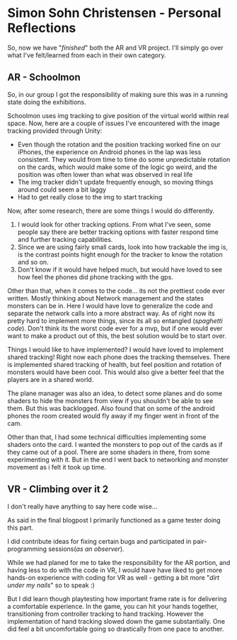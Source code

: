 # Simon Sohn Christensen - Personal Reflections

So, now we have "_finished_" both the AR and VR project. I'll simply go over what I've felt/learned from each in their own category.

## AR - Schoolmon

So, in our group I got the responsibility of making sure this was in a running state doing the exhibitions.

Schoolmon uses img tracking to give position of the virtual world within real space. Now, here are a couple of issues I've encountered with the image tracking provided through Unity:

- Even though the rotation and the position tracking worked fine on our iPhones, the experience on Android phones in the lap was less consistent. They would from time to time do some unpredictable rotation on the cards, which would make some of the logic go weird, and the position was often lower than what was observed in real life
- The img tracker didn't update frequently enough, so moving things around could seem a bit laggy
- Had to get really close to the img to start tracking

Now, after some research, there are some things I would do differently.

1. I would look for other tracking options. From what I've seen, some people say there are better tracking options with faster respond time and further tracking capabilities.
2. Since we are using fairly small cards, look into how trackable the img is, is the contrast points hight enough for the tracker to know the rotation and so on.
3. Don't know if it would have helped much, but would have loved to see how feel the phones did phone tracking with the gps.

Other than that, when it comes to the code... its not the prettiest code ever written. Mostly thinking about Network management and the states monsters can be in. Here I would have love to generalize the code and separate the network calls into a more abstract way. As of right now its pretty hard to implement more things, since its all so entangled (_spaghetti code_).
Don't think its the worst code ever for a mvp, but if one would ever want to make a product out of this, the best solution would be to start over.

Things I would like to have implemented? I would have loved to implement shared tracking! Right now each phone does the tracking themselves. There is implemented shared tracking of health, but feel position and rotation of monsters would have been cool. This would also give a better feel that the players are in a shared world.

The plane manager was also an idea, to detect some planes and do some shaders to hide the monsters from view if you shouldn't be able to see them. But this was backlogged. Also found that on some of the android phones the room created would fly away if my finger went in front of the cam.

Other than that, I had some technical difficulties implementing some shaders onto the card. I wanted the monsters to pop out of the cards as if they came out of a pool. There are some shaders in there, from some experimenting with it. But in the end I went back to networking and monster movement as i felt it took up time.

## VR - Climbing over it 2

I don't really have anything to say here code wise...

As said in the final blogpost I primarily functioned as a game tester doing this part.

I did contribute ideas for fixing certain bugs and participated in pair-programming sessions(_as an observer_).

While we had planed for me to take the responsibility for the AR portion, and having less to do with the code in VR, I would have have liked to get more hands-on experience with coding for VR as well - getting a bit more "_dirt under my nails_" so to speak :)

But I did learn though playtesting how important frame rate is for delivering a comfortable experience. In the game, you can hit your hands together, transitioning from controller tracking to hand tracking. However the implementation of hand tracking slowed down the game substantially. One did feel a bit uncomfortable going so drastically from one pace to another.
